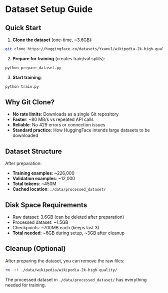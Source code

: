 # Dataset Setup Guide

## Quick Start

1. **Clone the dataset** (one-time, ~3.6GB):
```bash
git clone https://huggingface.co/datasets/Yxanul/wikipedia-2k-high-quality ./data/wikipedia
```

2. **Prepare for training** (creates train/val splits):
```bash
python prepare_dataset.py
```

3. **Start training**:
```bash
python train.py
```

## Why Git Clone?

- **No rate limits**: Downloads as a single Git repository
- **Faster**: ~80 MB/s vs repeated API calls
- **Reliable**: No 429 errors or connection issues
- **Standard practice**: How HuggingFace intends large datasets to be downloaded

## Dataset Structure

After preparation:
- **Training examples**: ~226,000
- **Validation examples**: ~12,000  
- **Total tokens**: ~450M
- **Cached location**: `./data/processed_dataset/`

## Disk Space Requirements

- Raw dataset: 3.6GB (can be deleted after preparation)
- Processed dataset: ~1.5GB
- Checkpoints: ~700MB each (keeps last 3)
- **Total needed**: ~6GB during setup, ~3GB after cleanup

## Cleanup (Optional)

After preparing the dataset, you can remove the raw files:
```bash
rm -rf ./data/wikipedia/wikipedia-2k-high-quality/
```

The processed dataset in `./data/processed_dataset/` has everything needed for training.